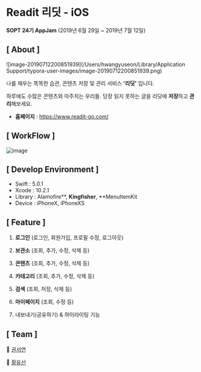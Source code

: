 # Readit 리딧 - iOS

**SOPT 24기 AppJam** (2019년 6월 29일  ~ 2019년 7월 12일)



## [ About ] 

![image-20190712200851939](/Users/hwangyuseon/Library/Application Support/typora-user-images/image-20190712200851939.png) 

나를 채우는 똑똑한 습관, 콘텐츠 저장 및 관리 서비스 **'리딧'** 입니다. 

하루에도 수많은 콘텐츠와 마주치는 우리들. 당장 읽지 못하는 글을 리딧에 **저장**하고 **관리**해보세요.



- **홈페이지** : https://www.readit-go.com/





## [ WorkFlow ]             

![image](https://user-images.githubusercontent.com/25451365/61123133-8d30ee80-a4de-11e9-946f-46cb6e7f083a.png)






## [ Develop Environment ]

- Swift : 5.0.1
- Xcode : 10.2.1
- Library : Alamofire**, **Kingfisher**, **MenuItemKit
- Device : iPhoneX, iPhoneXS




## [ Feature ]

1. **로그인** (로그인, 회원가입, 프로필 수정, 로그아웃)
2. **보관소** (조회, 추가, 수정, 삭제 등)

3. **콘텐츠** (조회, 추가, 수정, 삭제 등)
4. **카테고리** (조회, 추가, 수정, 삭제 등)

5. **검색** (조회, 저장, 삭제 등)

6. **마이페이지** (조회, 수정 등)

7. 내보내기(공유하기) & 하이라이팅 기능



## [ Team ]

🍎 [권서연](https://github.com/seoyeonKKK) 

🍏 [황유선](https://github.com/hyuseoni)

